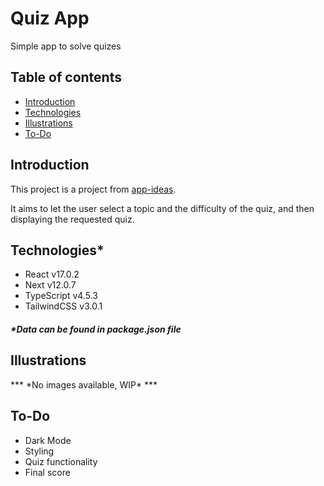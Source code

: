 # Quiz App

Simple app to solve quizes

## Table of contents
- [Introduction](#introduction)
- [Technologies](#technologies)
- [Illustrations](#illustrations)
- [To-Do](#to-do)

## Introduction
This project is a project from [app-ideas](https://github.com/rickywid/app-ideas).

It aims to let the user select a topic and the difficulty of the quiz, and then displaying the requested quiz.

## Technologies\*
- React v17.0.2
- Next v12.0.7
- TypeScript v4.5.3
- TailwindCSS v3.0.1
##### \*Data can be found in **package.json** file

## Illustrations
*** \*No images available, WIP\* ***

## To-Do
- Dark Mode
- Styling
- Quiz functionality
- Final score